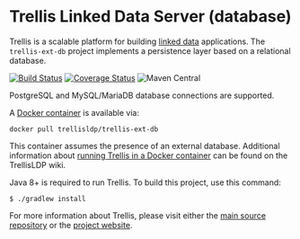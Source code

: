 # Trellis Linked Data Server (database)

Trellis is a scalable platform for building [linked data](https://www.w3.org/TR/ldp/) applications.
The `trellis-ext-db` project implements a persistence layer based on a relational database.

[![Build Status](https://travis-ci.com/trellis-ldp/trellis-ext-db.svg?branch=trellis-ext-db-0.2.x)](https://travis-ci.com/trellis-ldp/trellis-ext-db)
[![Coverage Status](https://coveralls.io/repos/github/trellis-ldp/trellis-ext-db/badge.svg?branch=trellis-ext-db-0.2.x)](https://coveralls.io/github/trellis-ldp/trellis-ext-db?branch=trellis-ext-db-0.2.x)
![Maven Central](https://img.shields.io/maven-central/v/org.trellisldp.ext/trellis-db.svg)

PostgreSQL and MySQL/MariaDB database connections are supported.

A [Docker container](https://hub.docker.com/r/trellisldp/trellis-ext-db/) is available via:

```
docker pull trellisldp/trellis-ext-db
```

This container assumes the presence of an external database. Additional information about
[running Trellis in a Docker container](https://github.com/trellis-ldp/trellis/wiki/Dockerized-Trellis)
can be found on the TrellisLDP wiki.

Java 8+ is required to run Trellis. To build this project, use this command:

```
$ ./gradlew install
```

For more information about Trellis, please visit either the
[main source repository](https://github.com/trellis-ldp/trellis) or the
[project website](https://www.trellisldp.org).

